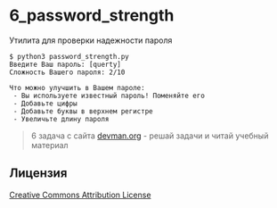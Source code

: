 # 6_password_strength

Утилита для проверки надежности пароля

```{r, engine='bash'}
$ python3 password_strength.py
Введите Ваш пароль: [querty]
Сложность Вашего пароля: 2/10

Что можно улучшить в Вашем пароле:
 - Вы используете известный пароль! Поменяйте его
 - Добавьте цифры
 - Добавьте буквы в верхнем регистре
 - Увеличьте длину пароля
```

> 6 задача с сайта [devman.org](https://devman.org/) - решай задачи и читай учебный материал


## Лицензия

[Creative Commons Attribution License](http://creativecommons.org/licenses/by/2.0/)
